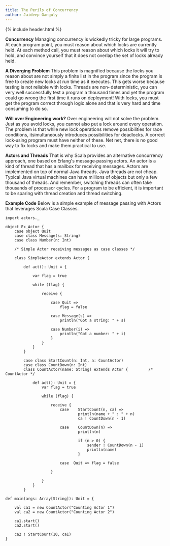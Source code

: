 ```yaml
---
title: The Perils of Concurrency
author: Jaideep Ganguly
---
```


{% include header.html %}



**Concurrency**Managing concurrency is wickedly tricky for large programs. At each program point, you must reason about which locks are currently held. At each method call, you must reason about which locks it will try to hold, and convince yourself that it does not overlap the set of locks already held.
**A Diverging Problem**This problem is magnified because the locks you reason about are not simply a finite list in the program since the program is free to create new locks at run time as it executes. This gets worse because testing is not reliable with locks. Threads are non‐ deterministic, you can very well successfully test a program a thousand times and yet the program could go wrong the first time it runs on deployment! With locks, you must get the program correct through logic alone and that is very hard and time consuming to do so.
**Will over Engineering work?**Over engineering will not solve the problem. Just as you avoid locks, you cannot also put a lock around every operation. The problem is that while new lock operations remove possibilities for race conditions, itsimultaneously introduces possibilities for deadlocks. A correct lock‐using program must have neither of these. Net net, there is no good way to fix locks and make them practical to use.
**Actors and Threads**That is why Scala provides an alternative concurrency approach, one based on Erlang's message‐passing actors. An actor is a kind of thread that has a mailbox for receiving messages. Actors are implemented on top of normal Java threads. Java threads are not cheap. Typical Java virtual machines can have millions of objects but only a few thousand of threads. And remember, switching threads can often take thousands of processor cycles. For a program to be efficient, it is important to be sparing with thread creation and thread switching.

**Example Code**Below is a simple example of message passing with Actors that leverages Scala Case Classes.


```
import actors._

object Ex_Actor {
    case object Quit
    case class Message(s: String)
    case class Number(n: Int)

    /* Simple Actor receiving messages as case classes */
    
    class SimpleActor extends Actor {
        
        def act(): Unit = {
            
            var flag = true
            
            while (flag) {

                receive {

                    case Quit =>
                        flag = false

                    case Message(s) =>
                        println("Got a string: " + s)

                    case Number(i) =>
                        println("Got a number: " + i)
                    }
                }
            }
        }

        case class StartCount(n: Int, a: CountActor)
        case class CountDown(n: Int)
        class CountActor(name: String) extends Actor {         /* CountActor */
            
            def act(): Unit = {
                var flag = true

                while (flag) {
                    
                    receive {
                        case    StartCount(n, ca) =>
                                println(name + " : " + n)
                                ca ! CountDown(n - 1)
                        
                        case    CountDown(n) =>
                                println(n)
                                
                                if (n > 0) {
                                    sender ! CountDown(n - 1)
                                    println(name)
                                }
                      
                        case  Quit => flag = false

                    }

                }
            }
        }

def main(args: Array[String]): Unit = {
    
    val ca1 = new CountActor("Counting Actor 1")
    val ca2 = new CountActor("Counting Actor 2")
    
    ca1.start()
    ca2.start()
    
    ca2 ! StartCount(10, ca1)
}
```
      
